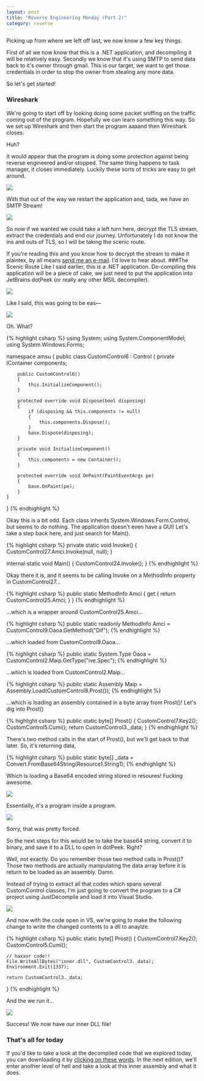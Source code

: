 ```yaml
---
layout: post
title: "Reverse Engineering Monday (Part 2)"
category: reverse
---
```

Picking up from where we left off last, we now know a few key things.

First of all we now know that this is a .NET application, and decompiling it will be relatively easy. Secondly we know that it's using SMTP to send data back to it's owner through gmail. This is our target, we want to get those credentials in order to stop the owner from stealing any more data.

So let's get started!
### Wireshark
We're going to start off by looking doing some packet sniffing on the traffic coming out of the program. Hopefully we can learn something this way. So we set up Wireshark and then start the program aaaand then Wireshark closes.

Huh?

It would appear that the program is doing some protection against being reverse engineered and/or stopped. The same thing happens to task manager, it closes immediately. Luckily these sorts of tricks are easy to get around.

<a href="/images/2013-02-13/wiresharkFix.png"><img src="/images/2013-02-13/wiresharkFix.png" class="center" /></a>

With that out of the way we restart the application and, tada, we have an SMTP Stream!

<a href="/images/2013-02-13/stream.png"><img src="/images/2013-02-13/stream.png" class="center" /></a>

So now if we wanted we could take a left turn here, decrypt the TLS stream, extract the credentials and end our journey. Unfortunately I do not know the ins and outs of TLS, so I will be taking the scenic route.

If you're reading this and you know how to decrypt the stream to make it plaintex, by all means <a href="mailto:john@johnduhart.me">send me an e-mail</a>. I'd love to hear about.
###The Scenic Route
Like I said earlier, this is a .NET application. De-compiling this application will be a piece of cake, we just need to put the application into JetBrains dotPeek (or really any other MSIL decompiler).

<a href="/images/2013-02-13/easy.png"><img src="/images/2013-02-13/easy.png" class="center" /></a>

Like I said, this was going to be eas—

<a href="/images/2013-02-13/notsoeasy.png"><img src="/images/2013-02-13/notsoeasy.png" class="center" /></a>

Oh. What?

{% highlight csharp %}
using System;
using System.ComponentModel;
using System.Windows.Forms;

namespace amsu
{
	public class CustomControl6 : Control
	{
		private IContainer components;

		public CustomControl6()
		{
			this.InitializeComponent();
		}

		protected override void Dispose(bool disposing)
		{
			if (disposing && this.components != null)
			{
				this.components.Dispose();
			}
			base.Dispose(disposing);
		}

		private void InitializeComponent()
		{
			this.components = new Container();
		}

		protected override void OnPaint(PaintEventArgs pe)
		{
			base.OnPaint(pe);
		}
	}
}
{% endhighlight %}

Okay this is a bit odd. Each class inherits System.Windows.Form.Control, but seems to do nothing. The application doesn't even have a GUI! Let's take a step back here, and just search for Main().

{% highlight csharp %}
private static void Invoke()
{
	CustomControl27.Amci.Invoke(null, null);
}

internal static void Main()
{
	CustomControl24.Invoke();
}
{% endhighlight %}

Okay there it is, and it seems to be calling Invoke on a MethodInfo property in CustomControl27...

{% highlight csharp %}
public static MethodInfo Amci
{
	get
	{
		return CustomControl25.Amci;
	}
}
{% endhighlight %}

...which is a wrapper around CustomControl25.Amci...

{% highlight csharp %}
public static readonly MethodInfo Amci = CustomControl9.Oaoa.GetMethod("Dif");
{% endhighlight %}

...which loaded from CustomControl9.Oaoa...

{% highlight csharp %}
public static System.Type Oaoa = CustomControl2.Maip.GetType("ive.Spec");
{% endhighlight %}

...which is loaded from CustomControl2.Maip...

{% highlight csharp %}
public static Assembly Maip = Assembly.Load(CustomControl8.Prost());
{% endhighlight %}

...which is loading an assembly contained in a byte array from Prost()! Let's dig into Prost()

{% highlight csharp %}
public static byte[] Prost()
{
	CustomControl7.Key2();
	CustomControl5.Cumi();
	return CustomControl3._data;
}
{% endhighlight %}

There's two method calls in the start of Prost(), but we'll get back to that later. So, it's returning data,

{% highlight csharp %}
public static byte[] _data = Convert.FromBase64String(Resource1.String1);
{% endhighlight %}

Which is loading a Base64 encoded string stored in resoures! Fucking awesome.

<a href="/images/2013-02-13/resource.PNG"><img src="/images/2013-02-13/resource.PNG" class="center" /></a>

Essentially, it's a program inside a program.

<img src="http://userserve-ak.last.fm/serve/500/50441183/Xzibit.png" class="center" />

Sorry, that was pretty forced.

So the next steps for this would be to take the base64 string, convert it to binary, and save it to a DLL to open in dotPeek. Right?

Well, not exactly. Do you remember those two method calls in Prost()? Those two methods are actually manipulating the data array before it is return to be loaded as an assembly. Damn.

Instead of trying to extract all that codes which spans several CustomControl classes, I'm just going to convert the program to a C# project using JustDecompile and load it into Visual Studio.

<a href="/images/2013-02-13/convert.PNG"><img src="/images/2013-02-13/convert.PNG" class="center" /></a>

And now with the code open in VS, we're going to make the following change to write the changed contents to a dll to anaylze.

{% highlight csharp %}
public static byte[] Prost()
{
	CustomControl7.Key2();
	CustomControl5.Cumi();

	// haxxor code!!
	File.WriteAllBytes("inner.dll", CustomControl3._data);
	Environment.Exit(1337);

	return CustomControl3._data;
}
{% endhighlight %}

And the we run it...

<a href="/images/2013-02-13/decompiled.PNG"><img src="/images/2013-02-13/decompiled.PNG" class="center" /></a>

Success! We now have our inner DLL file!

### That's all for today
If you'd like to take a look at the decompiled code that we explored today, you can downloading it by [clicking on these words](/assets/reverseeng1/GPCode.zip). In the next edition, we'll enter another level of hell and take a look at this inner assembly and what it does.